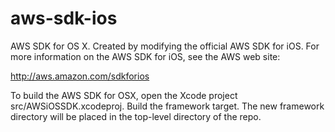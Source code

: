 aws-sdk-ios
===========

AWS SDK for OS X. Created by modifying the official AWS SDK for iOS. For more information on the AWS SDK for iOS, see the AWS web site:

http://aws.amazon.com/sdkforios

To build the AWS SDK for OSX, open the Xcode project src/AWSiOSSDK.xcodeproj. Build the framework target. The new framework directory will be placed in the top-level directory of the repo.
